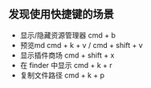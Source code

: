 ## 发现使用快捷键的场景

- 显示/隐藏资源管理器 cmd + b
- 预览md cmd + k + v / cmd + shift + v
- 显示插件商场 cmd + shift + x
- 在 finder 中显示 cmd + k + r
- 复制文件路径 cmd + k + p